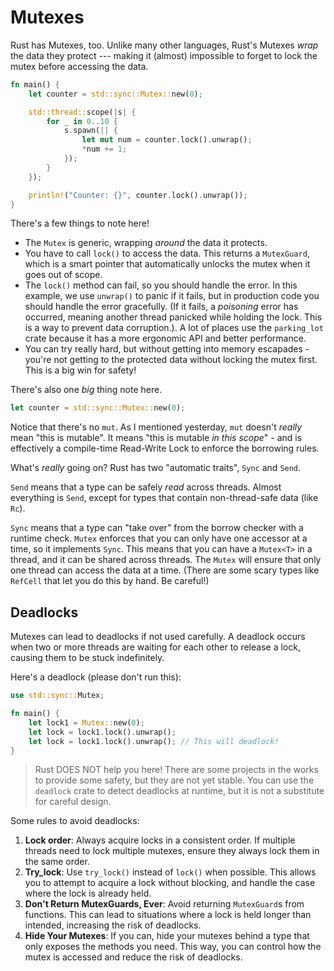 # Mutexes

Rust has Mutexes, too. Unlike many other languages, Rust's Mutexes *wrap* the data they protect --- making it (almost) impossible to forget to lock the mutex before accessing the data.

```rust
fn main() {
    let counter = std::sync::Mutex::new(0);

    std::thread::scope(|s| {
        for _ in 0..10 {
            s.spawn(|| {
                let mut num = counter.lock().unwrap();
                *num += 1;
            });
        }
    });

    println!("Counter: {}", counter.lock().unwrap());
}
```

There's a few things to note here!

* The `Mutex` is generic, wrapping *around* the data it protects.
* You have to call `lock()` to access the data. This returns a `MutexGuard`, which is a smart pointer that automatically unlocks the mutex when it goes out of scope.
* The `lock()` method can fail, so you should handle the error. In this example, we use `unwrap()` to panic if it fails, but in production code you should handle the error gracefully. (If it fails, a *poisoning* error has occurred, meaning another thread panicked while holding the lock. This is a way to prevent data corruption.). A lot of places use the `parking_lot` crate because it has a more ergonomic API and better performance.
* You can try really hard, but without getting into memory escapades - you're not getting to the protected data without locking the mutex first. This is a big win for safety!

There's also one *big* thing note here.

```rust
let counter = std::sync::Mutex::new(0);
```

Notice that there's no `mut`. As I mentioned yesterday, `mut` doesn't *really* mean "this is mutable". It means "this is mutable *in this scope*" - and is effectively a compile-time Read-Write Lock to enforce the borrowing rules.

What's *really* going on? Rust has two "automatic traits", `Sync` and `Send`.

`Send` means that a type can be safely *read* across threads. Almost everything is `Send`, except for types that contain non-thread-safe data (like `Rc`).

`Sync` means that a type can "take over" from the borrow checker with a runtime check. `Mutex` enforces that you can only have one accessor at a time, so it implements `Sync`. This means that you can have a `Mutex<T>` in a thread, and it can be shared across threads. The `Mutex` will ensure that only one thread can access the data at a time. (There are some scary types like `RefCell` that let you do this by hand. Be careful!)

## Deadlocks

Mutexes can lead to deadlocks if not used carefully. A deadlock occurs when two or more threads are waiting for each other to release a lock, causing them to be stuck indefinitely.

Here's a deadlock (please don't run this):

```rust
use std::sync::Mutex;

fn main() {
    let lock1 = Mutex::new(0);
    let lock = lock1.lock().unwrap();
    let lock = lock1.lock().unwrap(); // This will deadlock!
}
```

> Rust DOES NOT help you here! There are some projects in the works to provide some safety, but they are not yet stable. You can use the `deadlock` crate to detect deadlocks at runtime, but it is not a substitute for careful design.

Some rules to avoid deadlocks:
1. **Lock order**: Always acquire locks in a consistent order. If multiple threads need to lock multiple mutexes, ensure they always lock them in the same order.
2. **Try_lock**: Use `try_lock()` instead of `lock()` when possible. This allows you to attempt to acquire a lock without blocking, and handle the case where the lock is already held.
3. **Don't Return MutexGuards, Ever**: Avoid returning `MutexGuard`s from functions. This can lead to situations where a lock is held longer than intended, increasing the risk of deadlocks.
4. **Hide Your Mutexes**: If you can, hide your mutexes behind a type that only exposes the methods you need. This way, you can control how the mutex is accessed and reduce the risk of deadlocks.
